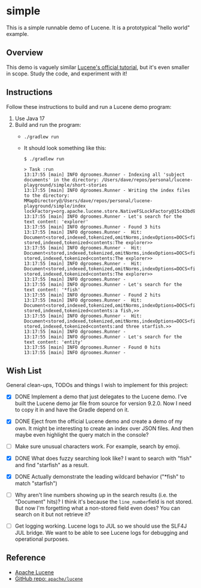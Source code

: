 # simple

This is a simple runnable demo of Lucene. It is a prototypical "hello world" example.


## Overview

This demo is vaguely similar [Lucene's official tutorial](https://lucene.apache.org/core/9_2_0/demo/index.html), but
it's even smaller in scope. Study the code, and experiment with it!


## Instructions

Follow these instructions to build and run a Lucene demo program:

1. Use Java 17
2. Build and run the program:
   * ```shell
     ./gradlew run
     ```
   * It should look something like this:
     ```text
     $ ./gradlew run
     
     > Task :run
     13:17:55 [main] INFO dgroomes.Runner - Indexing all 'subject documents' in the directory: /Users/dave/repos/personal/lucene-playground/simple/short-stories
     13:17:55 [main] INFO dgroomes.Runner - Writing the index files to the directory: MMapDirectory@/Users/dave/repos/personal/lucene-playground/simple/index lockFactory=org.apache.lucene.store.NativeFSLockFactory@15c43bd9
     13:17:55 [main] INFO dgroomes.Runner - Let's search for the text content: 'explorer'
     13:17:55 [main] INFO dgroomes.Runner - Found 3 hits
     13:17:55 [main] INFO dgroomes.Runner -  Hit: Document<stored,indexed,tokenized,omitNorms,indexOptions=DOCS<file_name:forest.txt> stored,indexed,tokenized<contents:The explorer>>
     13:17:55 [main] INFO dgroomes.Runner -  Hit: Document<stored,indexed,tokenized,omitNorms,indexOptions=DOCS<file_name:ocean.txt> stored,indexed,tokenized<contents:The explorer>>
     13:17:55 [main] INFO dgroomes.Runner -  Hit: Document<stored,indexed,tokenized,omitNorms,indexOptions=DOCS<file_name:sky.txt> stored,indexed,tokenized<contents:The explorer>>
     13:17:55 [main] INFO dgroomes.Runner -
     13:17:55 [main] INFO dgroomes.Runner - Let's search for the text content: '*fish'
     13:17:55 [main] INFO dgroomes.Runner - Found 2 hits
     13:17:55 [main] INFO dgroomes.Runner -  Hit: Document<stored,indexed,tokenized,omitNorms,indexOptions=DOCS<file_name:ocean.txt> stored,indexed,tokenized<contents:a fish,>>
     13:17:55 [main] INFO dgroomes.Runner -  Hit: Document<stored,indexed,tokenized,omitNorms,indexOptions=DOCS<file_name:ocean.txt> stored,indexed,tokenized<contents:and three starfish.>>
     13:17:55 [main] INFO dgroomes.Runner -
     13:17:55 [main] INFO dgroomes.Runner - Let's search for the text content: 'entity'
     13:17:55 [main] INFO dgroomes.Runner - Found 0 hits
     13:17:55 [main] INFO dgroomes.Runner -
     ```


## Wish List

General clean-ups, TODOs and things I wish to implement for this project:

* [x] DONE Implement a demo that just delegates to the Lucene demo. I've built the Lucene demo jar file from source for
      version 9.2.0. Now I need to copy it in and have the Gradle depend on it.
* [x] DONE Eject from the official Lucene demo and create a demo of my own. It might be interesting to create an index over
      JSON files. And then maybe even highlight the query match in the console?
* [ ] Make sure unusual characters work. For example, search by emoji.
* [x] DONE What does fuzzy searching look like? I want to search with "fish" and find "starfish" as a result.
* [x] DONE Actually demonstrate the leading wildcard behavior ("*fish" to match "starfish")
* [ ] Why aren't line numbers showing up in the search results (i.e. the "Document" hits)? I think it's because the
      `line_number`field is not stored. But now I'm forgetting what a non-stored field even does? You can search on it
      but not retrieve it?
* [ ] Get logging working. Lucene logs to JUL so we should use the SLF4J JUL bridge. We want to be able to see Lucene
  logs for debugging and operational purposes.


## Reference

* [Apache Lucene](https://lucene.apache.org)
* [GitHub repo: `apache/lucene`](https://github.com/apache/lucene)
